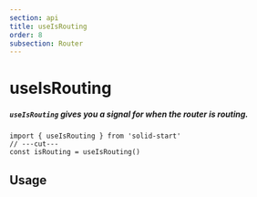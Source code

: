 ```yaml
---
section: api
title: useIsRouting
order: 8
subsection: Router
---
```


# useIsRouting

##### `useIsRouting` gives you a signal for when the router is routing.

<div class="text-lg">

```tsx twoslash
import { useIsRouting } from 'solid-start'
// ---cut---
const isRouting = useIsRouting()
```

</div>

<table-of-contents></table-of-contents>

## Usage

